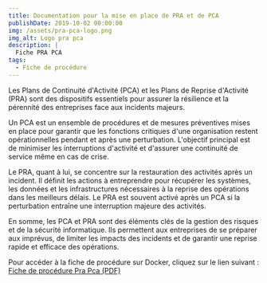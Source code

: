 ```yaml
---
title: Documentation pour la mise en place de PRA et de PCA
publishDate: 2019-10-02 00:00:00
img: /assets/pra-pca-logo.png
img_alt: Logo pra pca
description: |
  Fiche PRA PCA
tags:
  - Fiche de procédure
---
```



Les Plans de Continuité d'Activité (PCA) et les Plans de Reprise d'Activité (PRA) sont des dispositifs essentiels pour assurer la résilience et la pérennité des entreprises face aux incidents majeurs. 

Un PCA est un ensemble de procédures et de mesures préventives mises en place pour garantir que les fonctions critiques d'une organisation restent opérationnelles pendant et après une perturbation. L'objectif principal est de minimiser les interruptions d'activité et d'assurer une continuité de service même en cas de crise.

Le PRA, quant à lui, se concentre sur la restauration des activités après un incident. Il définit les actions à entreprendre pour récupérer les systèmes, les données et les infrastructures nécessaires à la reprise des opérations dans les meilleurs délais. Le PRA est souvent activé après un PCA si la perturbation entraîne une interruption majeure des activités.

En somme, les PCA et PRA sont des éléments clés de la gestion des risques et de la sécurité informatique. Ils permettent aux entreprises de se préparer aux imprévus, de limiter les impacts des incidents et de garantir une reprise rapide et efficace des opérations.

Pour accéder à la fiche de procédure sur Docker, cliquez sur le lien suivant : [Fiche de procédure Pra Pca (PDF)](/public/assets/PraPca.pdf)